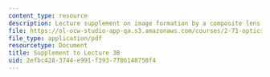 ```yaml
---
content_type: resource
description: Lecture supplement on image formation by a composite lens.
file: https://ol-ocw-studio-app-qa.s3.amazonaws.com/courses/2-71-optics-spring-2009/2efbc4283744e991f3937786148758f4_MIT2_71S09_supp05.pdf
file_type: application/pdf
resourcetype: Document
title: Supplement to Lecture 3B
uid: 2efbc428-3744-e991-f393-7786148758f4
---
```


